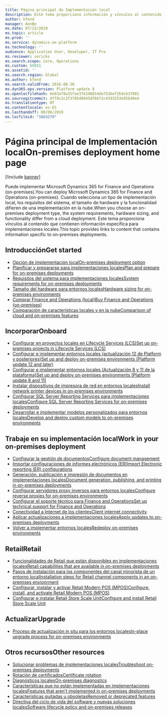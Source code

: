 ```yaml
---
title: Página principal de Implementación local
description: Este tema proporciona información y vínculos al contenido acerca de implementaciones locales.
author: kfend
manager: AnnBe
ms.date: 07/23/2019
ms.topic: article
ms.prod: ''
ms.service: dynamics-ax-platform
ms.technology: ''
audience: Application User, Developer, IT Pro
ms.reviewer: sericks
ms.search.scope: Core, Operations
ms.custom: 55651
ms.assetid: ''
ms.search.region: Global
ms.author: kfend
ms.search.validFrom: 2016-08-30
ms.dyn365.ops.version: Platform update 8
ms.openlocfilehash: 6e83af8a15fae37e198814de753bef2bdcb37801
ms.sourcegitcommit: 4ff8c2c2f3705d8045df66f2c4393253e05b49ed
ms.translationtype: HT
ms.contentlocale: es-ES
ms.lasthandoff: 08/06/2019
ms.locfileid: "1864279"
---
```

# <a name="on-premises-deployment-home-page"></a><span data-ttu-id="8b279-103">Página principal de Implementación local</span><span class="sxs-lookup"><span data-stu-id="8b279-103">On-premises deployment home page</span></span>

[!include [banner](../includes/banner.md)]

<span data-ttu-id="8b279-104">Puede implementar Microsoft Dynamics 365 for Finance and Operations (on-premises).</span><span class="sxs-lookup"><span data-stu-id="8b279-104">You can deploy Microsoft Dynamics 365 for Finance and Operations (on-premises).</span></span> <span data-ttu-id="8b279-105">Cuando selecciona un tipo de implementación local, los requisitos del sistema, el tamaño de hardware y la funcionalidad difieren de una implementación en la nube.</span><span class="sxs-lookup"><span data-stu-id="8b279-105">When you choose an on-premises deployment type, the system requirements, hardware sizing, and functionality differ from a cloud deployment.</span></span> <span data-ttu-id="8b279-106">Este tema proporciona vínculos al contenido que contienen información específica para implementaciones locales.</span><span class="sxs-lookup"><span data-stu-id="8b279-106">This topic provides links to content that contains information specific to on-premises deployments.</span></span>

## <a name="get-started"></a><span data-ttu-id="8b279-107">Introducción</span><span class="sxs-lookup"><span data-stu-id="8b279-107">Get started</span></span>
- [<span data-ttu-id="8b279-108">Opción de implementación local</span><span class="sxs-lookup"><span data-stu-id="8b279-108">On-premises deployment option</span></span>](on-premises-overview.md)
- [<span data-ttu-id="8b279-109">Planificar y prepararse para implementaciones locales</span><span class="sxs-lookup"><span data-stu-id="8b279-109">Plan and prepare for on-premises deployments</span></span>](plan-onprem-deployment.md)
- [<span data-ttu-id="8b279-110">Requisitos del sistema para implementaciones locales</span><span class="sxs-lookup"><span data-stu-id="8b279-110">System requirements for on-premises deployments</span></span>](../../fin-and-ops/get-started/system-requirements-on-prem.md)
- [<span data-ttu-id="8b279-111">Tamaño del hardware para entornos locales</span><span class="sxs-lookup"><span data-stu-id="8b279-111">Hardware sizing for on-premises environments</span></span>](../../fin-and-ops/get-started/hardware-sizing-on-premises-environments.md)
- [<span data-ttu-id="8b279-112">Comprar Finance and Operations (local)</span><span class="sxs-lookup"><span data-stu-id="8b279-112">Buy Finance and Operations (on-premises)</span></span>](../../fin-and-ops/get-started/purchase-on-premises.md)
- [<span data-ttu-id="8b279-113">Comparación de características locales y en la nube</span><span class="sxs-lookup"><span data-stu-id="8b279-113">Comparison of cloud and on-premises features</span></span>](../../fin-and-ops/get-started/cloud-prem-comparison.md)

## <a name="onboard"></a><span data-ttu-id="8b279-114">Incorporar</span><span class="sxs-lookup"><span data-stu-id="8b279-114">Onboard</span></span>
- [<span data-ttu-id="8b279-115">Configurar en proyectos locales en Lifecycle Services (LCS)</span><span class="sxs-lookup"><span data-stu-id="8b279-115">Set up on-premises projects in Lifecycle Services (LCS)</span></span>](../lifecycle-services/lbd-create-lcs-on-prem-project.md)
- [<span data-ttu-id="8b279-116">Configurar e implementar entornos locales (actualización 12 de Platform y posteriores)</span><span class="sxs-lookup"><span data-stu-id="8b279-116">Set up and deploy on-premises environments (Platform update 12 and later)</span></span>](setup-deploy-on-premises-pu12.md)
- [<span data-ttu-id="8b279-117">Configurar e implementar entornos locales (Actualización 8 y 11 de la plataforma)</span><span class="sxs-lookup"><span data-stu-id="8b279-117">Set up and deploy on-premises environments (Platform update 8 and 11)</span></span>](setup-deploy-on-premises-pu8-pu11.md)
- [<span data-ttu-id="8b279-118">Instalar dispositivos de impresora de red en entornos locales</span><span class="sxs-lookup"><span data-stu-id="8b279-118">Install network printer devices in on-premises environments</span></span>](../analytics/install-network-printer-onprem.md)
- [<span data-ttu-id="8b279-119">Configurar SQL Server Reporting Services para implementaciones locales</span><span class="sxs-lookup"><span data-stu-id="8b279-119">Configure SQL Server Reporting Services for on-premises deployments</span></span>](../analytics/configure-ssrs-on-premises.md)
- [<span data-ttu-id="8b279-120">Desarrollar e implementar modelos personalizados para entornos locales</span><span class="sxs-lookup"><span data-stu-id="8b279-120">Develop and deploy custom models to on-premises environments</span></span>](develop-deploy-custom-models-on-premises.md)

## <a name="work-in-your-on-premises-deployment"></a><span data-ttu-id="8b279-121">Trabaje en su implementación local</span><span class="sxs-lookup"><span data-stu-id="8b279-121">Work in your on-premises deployment</span></span>
- [<span data-ttu-id="8b279-122">Configurar la gestión de documentos</span><span class="sxs-lookup"><span data-stu-id="8b279-122">Configure document management</span></span>](../../fin-and-ops/organization-administration/configure-document-management.md)
- [<span data-ttu-id="8b279-123">Importar configuraciones de informes electrónicos (ER)</span><span class="sxs-lookup"><span data-stu-id="8b279-123">Import Electronic reporting (ER) configurations</span></span>](../analytics/electronic-reporting-import-ger-configurations.md)
- [<span data-ttu-id="8b279-124">Generación, publicación e impresión de documentos en implementaciones locales</span><span class="sxs-lookup"><span data-stu-id="8b279-124">Document generation, publishing, and printing in on-premises deployments</span></span>](../analytics/printing-capabilities-on-premises.md)
- [<span data-ttu-id="8b279-125">Configurar servidores proxy inversos para entornos locales</span><span class="sxs-lookup"><span data-stu-id="8b279-125">Configure reverse proxies for on-premises environments</span></span>](onprem-reverseproxy.md)
- [<span data-ttu-id="8b279-126">Configurar el soporte técnico para Finance and Operations</span><span class="sxs-lookup"><span data-stu-id="8b279-126">Set up technical support for Finance and Operations</span></span>](../lifecycle-services/support-experience.md)
- [<span data-ttu-id="8b279-127">Conectividad a Internet de los clientes</span><span class="sxs-lookup"><span data-stu-id="8b279-127">Client internet connectivity</span></span>](../user-interface/client-disconnected.md)
- [<span data-ttu-id="8b279-128">Aplicar actualizaciones a implementaciones locales</span><span class="sxs-lookup"><span data-stu-id="8b279-128">Apply updates to on-premises deployments</span></span>](apply-updates-on-premises.md)
- [<span data-ttu-id="8b279-129">Volver a implementar entornos locales</span><span class="sxs-lookup"><span data-stu-id="8b279-129">Redeploy on-premises environments</span></span>](redeploy-on-prem.md)

## <a name="retail"></a><span data-ttu-id="8b279-130">Retail</span><span class="sxs-lookup"><span data-stu-id="8b279-130">Retail</span></span>
- [<span data-ttu-id="8b279-131">Funcionalidades de Retail que están disponibles en implementaciones locales</span><span class="sxs-lookup"><span data-stu-id="8b279-131">Retail capabilities that are available in on-premises deployments</span></span>](../../retail/retail-onprem.md)
- [<span data-ttu-id="8b279-132">Pasos de instalación para los componentes del canal minorista de un entorno local</span><span class="sxs-lookup"><span data-stu-id="8b279-132">Installation steps for Retail channel components in an on-premises envionrment</span></span>](deploy-retail-onprem.md)
- [<span data-ttu-id="8b279-133">Configurar, instalar y activar Retail Modern POS (MPOS)</span><span class="sxs-lookup"><span data-stu-id="8b279-133">Configure, install, and activate Retail Modern POS (MPOS)</span></span>](../../retail/retail-modern-pos-device-activation.md)
- [<span data-ttu-id="8b279-134">Configurar e instalar Retail Store Scale Unit</span><span class="sxs-lookup"><span data-stu-id="8b279-134">Configure and install Retail Store Scale Unit</span></span>](../../retail/dev-itpro/retail-store-scale-unit-configuration-installation.md)

## <a name="upgrade"></a><span data-ttu-id="8b279-135">Actualizar</span><span class="sxs-lookup"><span data-stu-id="8b279-135">Upgrade</span></span>
- [<span data-ttu-id="8b279-136">Proceso de actualización in situ para los entornos locales</span><span class="sxs-lookup"><span data-stu-id="8b279-136">In-place upgrade process for on-premises environments</span></span>](../migration-upgrade/on-prem-upgrade.md)

## <a name="other-resources"></a><span data-ttu-id="8b279-137">Otros recursos</span><span class="sxs-lookup"><span data-stu-id="8b279-137">Other resources</span></span>
- [<span data-ttu-id="8b279-138">Solucionar problemas de implementaciones locales</span><span class="sxs-lookup"><span data-stu-id="8b279-138">Troubleshoot on-premises deployments</span></span>](troubleshoot-on-prem.md)
- [<span data-ttu-id="8b279-139">Rotación de certificados</span><span class="sxs-lookup"><span data-stu-id="8b279-139">Certificate rotation</span></span>](certificate-rotation-on-prem.md)
- [<span data-ttu-id="8b279-140">Diagnósticos locales</span><span class="sxs-lookup"><span data-stu-id="8b279-140">On-premises diagnostics</span></span>](on-premises-diagnostics.md)
- [<span data-ttu-id="8b279-141">Características que no están implementadas en implementaciones locales</span><span class="sxs-lookup"><span data-stu-id="8b279-141">Features that aren't implemented in on-premises deployments</span></span>](../../fin-and-ops/get-started/features-not-implemented-on-prem.md)
- [<span data-ttu-id="8b279-142">Características quitadas u obsoletas</span><span class="sxs-lookup"><span data-stu-id="8b279-142">Removed or deprecated features</span></span>](../migration-upgrade/deprecated-features.md)
- [<span data-ttu-id="8b279-143">Directiva del ciclo de vida del software y nuevas soluciones locales</span><span class="sxs-lookup"><span data-stu-id="8b279-143">Software lifecycle policy and on-premises releases</span></span>](../migration-upgrade/on-prem-version-update-policy.md)
 
